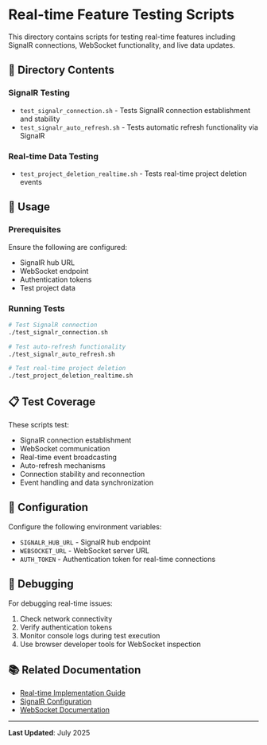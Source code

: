# Real-time Feature Testing Scripts

This directory contains scripts for testing real-time features including SignalR connections, WebSocket functionality, and live data updates.

## 📁 Directory Contents

### SignalR Testing
- `test_signalr_connection.sh` - Tests SignalR connection establishment and stability
- `test_signalr_auto_refresh.sh` - Tests automatic refresh functionality via SignalR

### Real-time Data Testing
- `test_project_deletion_realtime.sh` - Tests real-time project deletion events

## 🚀 Usage

### Prerequisites
Ensure the following are configured:
- SignalR hub URL
- WebSocket endpoint
- Authentication tokens
- Test project data

### Running Tests
```bash
# Test SignalR connection
./test_signalr_connection.sh

# Test auto-refresh functionality
./test_signalr_auto_refresh.sh

# Test real-time project deletion
./test_project_deletion_realtime.sh
```

## 📋 Test Coverage

These scripts test:
- SignalR connection establishment
- WebSocket communication
- Real-time event broadcasting
- Auto-refresh mechanisms
- Connection stability and reconnection
- Event handling and data synchronization

## 🔧 Configuration

Configure the following environment variables:
- `SIGNALR_HUB_URL` - SignalR hub endpoint
- `WEBSOCKET_URL` - WebSocket server URL
- `AUTH_TOKEN` - Authentication token for real-time connections

## 🐛 Debugging

For debugging real-time issues:
1. Check network connectivity
2. Verify authentication tokens
3. Monitor console logs during test execution
4. Use browser developer tools for WebSocket inspection

## 📚 Related Documentation

- [Real-time Implementation Guide](../../../docs/implementation/REALTIME_INTEGRATION_GUIDE.md)
- [SignalR Configuration](../../../docs/api/signalr_real_time_notifications.md)
- [WebSocket Documentation](../../../docs/implementation/WEBSOCKET_REALTIME_FINAL_IMPLEMENTATION.md)

---

**Last Updated**: July 2025
